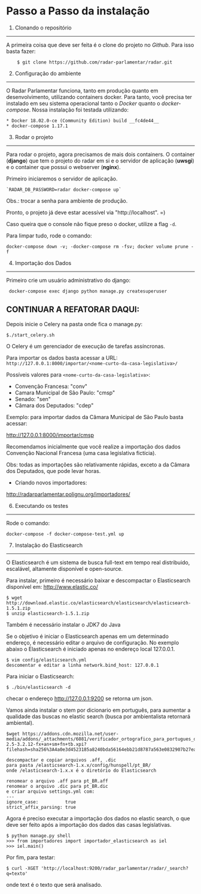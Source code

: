 Passo a Passo da instalação
============================

1. Clonando o repositório
------------------------------

A primeira coisa que deve ser feita é o clone do projeto no *Github*. Para isso basta fazer:

        $ git clone https://github.com/radar-parlamentar/radar.git

2. Configuração do ambiente
---------------------------

O Radar Parlamentar funciona, tanto em produção quanto em desenvolvimento,
utilizando containers docker.
Para tanto, você precisa ter instalado em seu sistema operacional tanto o
*Docker* quanto o *docker-compose*.
Nossa instalação foi testada utilizando:

    * Docker 18.02.0-ce (Community Edition) build __fc4de44__
    * docker-compose 1.17.1

3. Rodar o projeto
------------------

Para rodar o projeto, agora precisamos de mais dois containers. O container
(**django**) que tem o projeto do radar em si e o servidor de aplicação (**uwsgi**) e o
container que possui o webserver (**nginx**).

Primeiro iniciaremos o servidor de aplicação.

    `RADAR_DB_PASSWORD=radar docker-compose up`

Obs.: trocar a senha para ambiente de produção.

Pronto, o projeto já deve estar acessível via "http://localhost". =)

Caso queira que o console não fique preso o docker, utilize a flag `-d`.

Para limpar tudo, rode o comando:

    docker-compose down -v; -docker-compose rm -fsv; docker volume prune -f

4. Importação dos Dados
-----------------------

Primeiro crie um usuário administrativo do django:

     docker-compose exec django python manage.py createsuperuser

## CONTINUAR A REFATORAR DAQUI:
Depois inicie o Celery na pasta onde fica o manage.py:

    $./start_celery.sh

O Celery é um gerenciador de execução de tarefas assíncronas.

Para importar os dados basta acessar a URL: `http://127.0.0.1:8000/importar/<nome-curto-da-casa-legislativa>/`

Possíveis valores para `<nome-curto-da-casa-legislativa>`:

* Convenção Francesa: "conv"
* Camara Municipal de São Paulo: "cmsp"
* Senado: "sen"
* Câmara dos Deputados: "cdep"

Exemplo: para importar dados da Câmara Municipal de São Paulo basta acessar:

http://127.0.0.1:8000/importar/cmsp

Recomendamos inicialmente que você realize a importação dos dados Convenção Nacional Francesa (uma casa legislativa fictícia).

Obs: todas as importações são relativamente rápidas, exceto a da Câmara dos Deputados, que pode levar horas.

- Criando novos importadores:

http://radarparlamentar.polignu.org/importadores/

6. Executando os testes
---------------------------------
Rode o comando:

    docker-compose -f docker-compose-test.yml up

7. Instalação do Elasticsearch
-------------------

O Elasticsearch é um sistema de busca full-text em tempo real distribuido, escalável, altamente disponível e open-source.

Para instalar, primeiro é necessário baixar e descompactar o Elasticsearch disponível em: http://www.elastic.co/

    $ wget http://download.elastic.co/elasticsearch/elasticsearch/elasticsearch-1.5.1.zip
    $ unzip elasticsearch-1.5.1.zip

Também é necessário instalar o JDK7 do Java

Se o objetivo é iniciar o Elasticsearch apenas em um determinado endereço, é necessário editar o arquivo de configuração. No exemplo abaixo o Elasticsearch é iniciado apenas no endereço local 127.0.0.1.

    $ vim config/elasticsearch.yml
    descomentar e editar a linha network.bind_host: 127.0.0.1

Para iniciar o Elasticsearch:

    $ ./bin/elasticsearch -d

checar o endereço http://127.0.0.1:9200 se retorna um json.

Vamos ainda instalar o stem por dicionario em português, para aumentar a qualidade das buscas no elastic search (busca por ambientalista retornará ambiental).

    $wget https://addons.cdn.mozilla.net/user-media/addons/_attachments/6081/verificador_ortografico_para_portugues_do_brasil-2.5-3.2.12-fx+an+sm+fn+tb.xpi?filehash=sha256%3A4a0e3d4523185a8240bda56164ebb21d8787a563e0832907b27ea7ce39e36ff0

    descompactar e copiar arquivos .aff, .dic
    para pasta /elasticsearch-1.x.x/config/hunspell/pt_BR/
    onde /elasticsearch-1.x.x é o diretório do Elasticsearch

    renomear o arquivo .aff para pt_BR.aff
    renomear o arquivo .dic para pt_BR.dic
    e criar arquivo settings.yml com:
    ---
    ignore_case:          true
    strict_affix_parsing: true

Agora é preciso executar a importação dos dados no elastic search, o que deve ser feito após a importação dos dados das casas legislativas.

    $ python manage.py shell
    >>> from importadores import importador_elasticsearch as iel
    >>> iel.main()

Por fim, para testar:

    $ curl -XGET 'http://localhost:9200/radar_parlamentar/radar/_search?q=texto'
onde text é o texto que será analisado.
